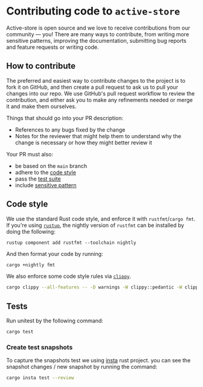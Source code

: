 # Contributing code to `active-store`

Active-store is open source and we love to receive contributions from our community — you!
There are many ways to contribute, from writing more sensitive patterns, improving the documentation, submitting bug reports and feature requests or writing code.

## How to contribute
The preferred and easiest way to contribute changes to the project is to fork it on GitHub, and then create a pull request to ask us to pull your changes into our repo.
We use GitHub's pull request workflow to review the contribution, and either ask you to make any refinements needed or merge it and make them ourselves.

Things that should go into your PR description:

 - References to any bugs fixed by the change
 - Notes for the reviewer that might help them to understand why the change is necessary or how they might better review it

Your PR must also:

 - be based on the `main` branch
 - adhere to the [code style](#code-style)
 - pass the [test suite](#tests)
 - include [sensitive pattern](#new-pattern)


## Code style

We use the standard Rust code style, and enforce it with `rustfmt`/`cargo fmt`.
If you're using [`rustup`](https://rustup.rs), the nightly version of `rustfmt` can be installed by doing the following:

```
rustup component add rustfmt --toolchain nightly
```

And then format your code by running:

```sh
cargo +nightly fmt
```

We also enforce some code style rules via [`clippy`](https://github.com/rust-lang/rust-clippy).

```sh
cargo clippy --all-features -- -D warnings -W clippy::pedantic -W clippy::nursery -W rust-2018-idioms
```


## Tests

Run unitest by the following command:

```sh
cargo test
```

### Create test snapshots
To capture the snapshots test we using [insta](https://github.com/mitsuhiko/insta) rust project. you can see the snapshot changes / new snapshot by running the command:
```sh
cargo insta test --review
```